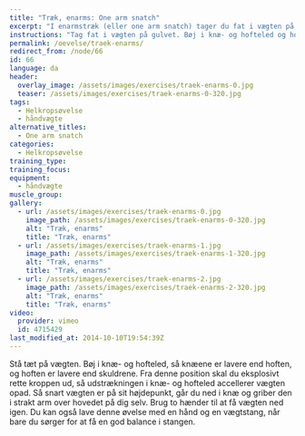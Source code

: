```yaml
---
title: "Træk, enarms: One arm snatch"
excerpt: "I enarmstræk (eller one arm snatch) tager du fat i vægten på gulvet. Bøj i knæ- og hofteled og hold ryggen ret. Herfra skal du accellere håndvægten, så du kan gribe den i strakt arm over hovedet."
instructions: "Tag fat i vægten på gulvet. Bøj i knæ- og hofteled og hold ryggen ret. Herfra skal du accellere håndvægten, så du kan gribe den i strakt arm over hovedet."
permalink: /oevelse/traek-enarms/
redirect_from: /node/66
id: 66
language: da
header:
  overlay_image: /assets/images/exercises/traek-enarms-0.jpg
  teaser: /assets/images/exercises/traek-enarms-0-320.jpg
tags:
  - Helkropsøvelse
  - håndvægte
alternative_titles:
  - One arm snatch
categories:
  - Helkropsøvelse
training_type: 
training_focus: 
equipment:
  - håndvægte
muscle_group:
gallery:
  - url: /assets/images/exercises/traek-enarms-0.jpg
    image_path: /assets/images/exercises/traek-enarms-0-320.jpg
    alt: "Træk, enarms"
    title: "Træk, enarms"
  - url: /assets/images/exercises/traek-enarms-1.jpg
    image_path: /assets/images/exercises/traek-enarms-1-320.jpg
    alt: "Træk, enarms"
    title: "Træk, enarms"
  - url: /assets/images/exercises/traek-enarms-2.jpg
    image_path: /assets/images/exercises/traek-enarms-2-320.jpg
    alt: "Træk, enarms"
    title: "Træk, enarms"
video:
  provider: vimeo
  id: 4715429
last_modified_at: 2014-10-10T19:54:39Z
---
```


Stå tæt på vægten. Bøj i knæ- og hofteled, så knæene er lavere end hoften, og hoften er lavere end skuldrene. Fra denne position skal du eksplosivt rette kroppen ud, så udstrækningen i knæ- og hofteled accellerer vægten opad. Så snart vægten er på sit højdepunkt, går du ned i knæ og griber den i strakt arm over hovedet på dig selv. Brug to hænder til at få vægten ned igen. Du kan også lave denne øvelse med en hånd og en vægtstang, når bare du sørger for at få en god balance i stangen.
